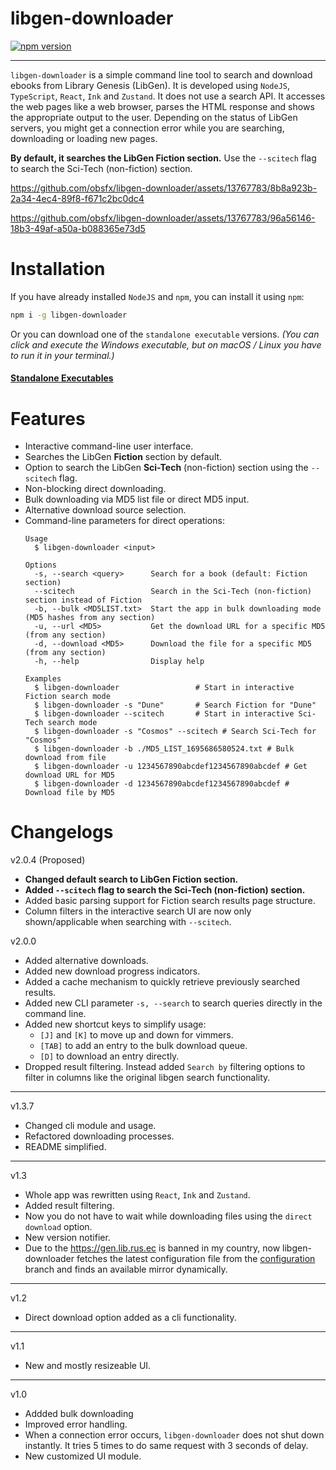 # libgen-downloader

[![npm version](https://badge.fury.io/js/libgen-downloader.svg)](https://badge.fury.io/js/libgen-downloader)

---

`libgen-downloader` is a simple command line tool to search and download ebooks from Library Genesis (LibGen). It is developed using `NodeJS`, `TypeScript`, `React`, `Ink` and `Zustand`. It does not use a search API. It accesses the web pages like a web browser, parses the HTML response and shows the appropriate output to the user. Depending on the status of LibGen servers, you might get a connection error while you are searching, downloading or loading new pages.

**By default, it searches the LibGen Fiction section.** Use the `--scitech` flag to search the Sci-Tech (non-fiction) section.

https://github.com/obsfx/libgen-downloader/assets/13767783/8b8a923b-2a34-4ec4-89f8-f671c2bc0dc4

https://github.com/obsfx/libgen-downloader/assets/13767783/96a56146-18b3-49af-a50a-b088365e73d5

# Installation

If you have already installed `NodeJS` and `npm`, you can install it using `npm`:

```bash
npm i -g libgen-downloader
```

Or you can download one of the `standalone executable` versions. *(You can click and execute the Windows executable, but on macOS / Linux you have to run it in your terminal.)*

#### [Standalone Executables](https://github.com/obsfx/libgen-cli-downloader/releases)

# Features

- Interactive command-line user interface.
- Searches the LibGen **Fiction** section by default.
- Option to search the LibGen **Sci-Tech** (non-fiction) section using the `--scitech` flag.
- Non-blocking direct downloading.
- Bulk downloading via MD5 list file or direct MD5 input.
- Alternative download source selection.
- Command-line parameters for direct operations:
  ```
  Usage
    $ libgen-downloader <input>

  Options
    -s, --search <query>      Search for a book (default: Fiction section)
    --scitech                 Search in the Sci-Tech (non-fiction) section instead of Fiction
    -b, --bulk <MD5LIST.txt>  Start the app in bulk downloading mode (MD5 hashes from any section)
    -u, --url <MD5>           Get the download URL for a specific MD5 (from any section)
    -d, --download <MD5>      Download the file for a specific MD5 (from any section)
    -h, --help                Display help

  Examples
    $ libgen-downloader                 # Start in interactive Fiction search mode
    $ libgen-downloader -s "Dune"       # Search Fiction for "Dune"
    $ libgen-downloader --scitech       # Start in interactive Sci-Tech search mode
    $ libgen-downloader -s "Cosmos" --scitech # Search Sci-Tech for "Cosmos"
    $ libgen-downloader -b ./MD5_LIST_1695686580524.txt # Bulk download from file
    $ libgen-downloader -u 1234567890abcdef1234567890abcdef # Get download URL for MD5
    $ libgen-downloader -d 1234567890abcdef1234567890abcdef # Download file by MD5
  ```

# Changelogs

v2.0.4 (Proposed)

- **Changed default search to LibGen Fiction section.**
- **Added `--scitech` flag to search the Sci-Tech (non-fiction) section.**
- Added basic parsing support for Fiction search results page structure.
- Column filters in the interactive search UI are now only shown/applicable when searching with `--scitech`.

v2.0.0

- Added alternative downloads.
- Added new download progress indicators.
- Added a cache mechanism to quickly retrieve previously searched results.
- Added new CLI parameter `-s, --search` to search queries directly in the command line.
- Added new shortcut keys to simplify usage:
	- `[J]` and `[K]` to move up and down for vimmers.
	- `[TAB]` to add an entry to the bulk download queue.
	- `[D]` to download an entry directly.
- Dropped result filtering. Instead added `Search by` filtering options to filter in columns like the original libgen search functionality.

---

v1.3.7

- Changed cli module and usage.
- Refactored downloading processes.
- README simplified.

---

v1.3

- Whole app was rewritten using `React`, `Ink` and `Zustand`.
- Added result filtering.
- Now you do not have to wait while downloading files using the `direct download` option.
- New version notifier.
- Due to the https://gen.lib.rus.ec is banned in my country, now libgen-downloader fetches the latest configuration file from the [configuration](https://github.com/obsfx/libgen-downloader/tree/configuration) branch and finds an available mirror dynamically.

---

v1.2

- Direct download option added as a cli functionality.

---

v1.1

- New and mostly resizeable UI.

---

v1.0

- Addded bulk downloading
- Improved error handling.
- When a connection error occurs, `libgen-downloader` does not shut down instantly. It tries 5 times to do same request with 3 seconds of delay.
- New customized UI module.

